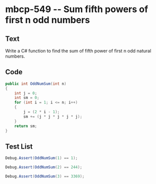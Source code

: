 # mbcp-549 -- Sum fifth powers of first n odd numbers

## Text

Write a C# function to find the sum of fifth power of first n odd natural numbers.

## Code

```csharp
public int OddNumSum(int n) 
{
    int j = 0;
    int sm = 0;
    for (int i = 1; i <= n; i++)
    {
        j = (2 * i - 1);
        sm += (j * j * j * j * j);
    }
    return sm;
}
```

## Test List

```csharp
Debug.Assert(OddNumSum(1) == 1);
```

```csharp
Debug.Assert(OddNumSum(2) == 244);
```

```csharp
Debug.Assert(OddNumSum(3) == 3369);
```
